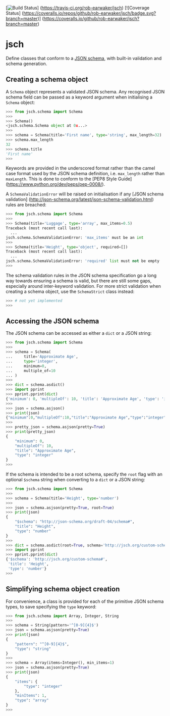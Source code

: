 [![Build Status](https://travis-ci.org/rob-earwaker/jsch.svg?branch=master)]
(https://travis-ci.org/rob-earwaker/jsch)
[![Coverage Status]
(https://coveralls.io/repos/github/rob-earwaker/jsch/badge.svg?branch=master)]
(https://coveralls.io/github/rob-earwaker/jsch?branch=master)

# jsch
Define classes that conform to a [JSON schema](http://json-schema.org/), with
built-in validation and schema generation.

## Creating a schema object
A `Schema` object represents a validated JSON schema. Any recognised
JSON schema field can be passed as a keyword argument when initialising a
`Schema` object:

```python
>>> from jsch.schema import Schema
>>>
>>> Schema()
<jsch.schema.Schema object at 0x...>
>>>
>>> schema = Schema(title='First name', type='string', max_length=32)
>>> schema.max_length
32
>>> schema.title
'First name'
>>>
```

Keywords are provided in the underscored format rather than the camel case
format used by the JSON schema definition, i.e. `max_length` rather than
`maxLength`. This is done to conform to the [PEP8 Style Guide]
(https://www.python.org/dev/peps/pep-0008/).

A `SchemaValidationError` will be raised on initialisation if any
[JSON schema validation]
(http://json-schema.org/latest/json-schema-validation.html) rules are breached:

```python
>>> from jsch.schema import Schema
>>>
>>> Schema(title='Luggage', type='array', max_items=0.5)
Traceback (most recent call last):
  ...
jsch.schema.SchemaValidationError: 'max_items' must be an int
>>>
>>> Schema(title='Height', type='object', required=[])
Traceback (most recent call last):
  ...
jsch.schema.SchemaValidationError: 'required' list must not be empty
>>>
```

The schema validation rules in the JSON schema specification go a long way
towards ensuring a schema is valid, but there are still some gaps, especially
around inter-keyword validation. For more strict validation when creating a
schema object, use the `SchemaStrict` class instead:

```python
>>> # not yet implemented
>>> 
```

## Accessing the JSON schema
The JSON schema can be accessed as either a `dict` or a JSON string:

```python
>>> from jsch.schema import Schema
>>>
>>> schema = Schema(
...     title='Approximate Age',
...     type='integer',
...     minimum=0,
...     multiple_of=10
... )
>>>
>>> dict = schema.asdict()
>>> import pprint
>>> pprint.pprint(dict)
{'minimum': 0, 'multipleOf': 10, 'title': 'Approximate Age', 'type': 'integer'}
>>>
>>> json = schema.asjson()
>>> print(json)
{"minimum":0,"multipleOf":10,"title":"Approximate Age","type":"integer"}
>>>
>>> pretty_json = schema.asjson(pretty=True)
>>> print(pretty_json)
{
    "minimum": 0,
    "multipleOf": 10,
    "title": "Approximate Age",
    "type": "integer"
}
>>>
```

If the schema is intended to be a root schema, specify the `root` flag with an 
optional `$schema` string when converting to a `dict` or a JSON string:

```python
>>> from jsch.schema import Schema
>>>
>>> schema = Schema(title='Height', type='number')
>>>
>>> json = schema.asjson(pretty=True, root=True)
>>> print(json)
{
    "$schema": "http://json-schema.org/draft-04/schema#",
    "title": "Height",
    "type": "number"
}
>>>
>>> dict = schema.asdict(root=True, schema='http://jsch.org/custom-schema#')
>>> import pprint
>>> pprint.pprint(dict)
{'$schema': 'http://jsch.org/custom-schema#',
 'title': 'Height',
 'type': 'number'}
>>>
```

## Simplifying schema object creation
For convenience, a class is provided for each of the primitive JSON schema
types, to save specifying the `type` keyword:

```python
>>> from jsch.schema import Array, Integer, String
>>>
>>> schema = String(pattern='^[0-9]{4}$')
>>> json = schema.asjson(pretty=True)
>>> print(json)
{
    "pattern": "^[0-9]{4}$",
    "type": "string"
}
>>>
>>> schema = Array(items=Integer(), min_items=1)
>>> json = schema.asjson(pretty=True)
>>> print(json)
{
    "items": {
        "type": "integer"
    },
    "minItems": 1,
    "type": "array"
}
>>>
```